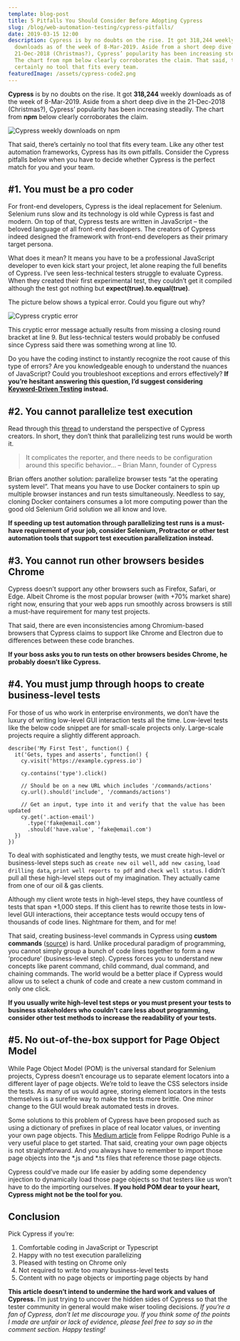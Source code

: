 ```yaml
---
template: blog-post
title: 5 Pitfalls You Should Consider Before Adopting Cypress
slug: /blog/web-automation-testing/cypress-pitfalls/
date: 2019-03-15 12:00
description: Cypress is by no doubts on the rise. It got 318,244 weekly
  downloads as of the week of 8-Mar-2019. Aside from a short deep dive in the
  21-Dec-2018 (Christmas?), Cypress’ popularity has been increasing steadily.
  The chart from npm below clearly corroborates the claim. That said, there’s
  certainly no tool that fits every team.
featuredImage: /assets/cypress-code2.png
---
```

**Cypress** is by no doubts on the rise. It got **318,244** weekly downloads as of the week of 8-Mar-2019. Aside from a short deep dive in the 21-Dec-2018 (Christmas?), Cypress’ popularity has been increasing steadily. The chart from **npm** below clearly corroborates the claim.

![Cypress weekly downloads on npm](/assets/cypress-npm.png "Cypress weekly downloads on npm")

That said, there’s certainly no tool that fits every team. Like any other test automation frameworks, Cypress has its own pitfalls. Consider the Cypress pitfalls below when you have to decide whether Cypress is the perfect match for you and your team.

## \#1. You must be a pro coder

For front-end developers, Cypress is the ideal replacement for Selenium. Selenium runs slow and its technology is old while Cypress is fast and modern. On top of that, Cypress tests are written in JavaScript – the beloved language of all front-end developers. The creators of Cypress indeed designed the framework with front-end developers as their primary target persona.

What does it mean? It means you have to be a professional JavaScript developer to even kick start your project, let alone reaping the full benefits of Cypress. I’ve seen less-technical testers struggle to evaluate Cypress. When they created their first experimental test, they couldn’t get it compiled although the test got nothing but **expect(true).to.equal(true)**.

The picture below shows a typical error. Could you figure out why?

![Cypress cryptic error](/assets/cypress-error.png "Cypress cryptic error")

This cryptic error message actually results from missing a closing round bracket at line 9. But less-technical testers would probably be confused since Cypress said there was something wrong at line 10.

Do you have the coding instinct to instantly recognize the root cause of this type of errors? Are you knowledgeable enough to understand the nuances of JavaScript? Could you troubleshoot exceptions and errors effectively? **If you’re hesitant answering this question, I’d suggest considering [Keyword-Driven Testing](https://en.wikipedia.org/wiki/Keyword-driven_testing) instead.**

## \#2. You cannot parallelize test execution

Read through this [thread](https://github.com/cypress-io/cypress/issues/64) to understand the perspective of Cypress creators. In short, they don’t think that parallelizing test runs would be worth it.

> It complicates the reporter, and there needs to be configuration around this specific behavior… – Brian Mann, founder of Cypress

Brian offers another solution: parallelize browser tests “at the operating system level”. That means you have to use Docker containers to spin up multiple browser instances and run tests simultaneously. Needless to say, cloning Docker containers consumes a lot more computing power than the good old Selenium Grid solution we all know and love.

**If speeding up test automation through parallelizing test runs is a must-have requirement of your job, consider Selenium, Protractor or other test automation tools that support test execution parallelization instead.**

## \#3. You cannot run other browsers besides Chrome

Cypress doesn’t support any other browsers such as Firefox, Safari, or Edge. Albeit Chrome is the most popular browser (with +70% market share) right now, ensuring that your web apps run smoothly across browsers is still a must-have requirement for many test projects.

That said, there are even inconsistencies among Chromium-based browsers that Cypress claims to support like Chrome and Electron due to differences between these code branches.

**If your boss asks you to run tests on other browsers besides Chrome, he probably doesn’t like Cypress.**

## \#4. You must jump through hoops to create business-level tests

For those of us who work in enterprise environments, we don’t have the luxury of writing low-level GUI interaction tests all the time. Low-level tests like the below code snippet are for small-scale projects only. Large-scale projects require a slightly different approach.

```
describe('My First Test', function() {
  it('Gets, types and asserts', function() {
    cy.visit('https://example.cypress.io')

    cy.contains('type').click()

    // Should be on a new URL which includes '/commands/actions'
    cy.url().should('include', '/commands/actions')

    // Get an input, type into it and verify that the value has been updated
    cy.get('.action-email')
      .type('fake@email.com')
      .should('have.value', 'fake@email.com')
  })
})
```

<!--StartFragment-->

To deal with sophisticated and lengthy tests, we must create high-level or business-level steps such as `create new oil well`, `add new casing`, `load drilling data`, `print well reports to pdf` and `check well status`. I didn’t pull all these high-level steps out of my imagination. They actually came from one of our oil & gas clients.

Although my client wrote tests in high-level steps, they have countless of tests that span +1,000 steps. If this client has to rewrite those tests in low-level GUI interactions, their acceptance tests would occupy tens of thousands of code lines. Nightmare for them, and for me!

That said, creating business-level commands in Cypress using **custom commands** ([source](https://docs.cypress.io/api/cypress-api/custom-commands.html)) is hard. Unlike procedural paradigm of programming, you cannot simply group a bunch of code lines together to form a new ‘procedure’ (business-level step). Cypress forces you to understand new concepts like parent command, child command, dual command, and chaining commands. The world would be a better place if Cypress would allow us to select a chunk of code and create a new custom command in only one click.

**If you usually write high-level test steps or you must present your tests to business stakeholders who couldn’t care less about programming, consider other test methods to increase the readability of your tests.**

## \#5. No out-of-the-box support for Page Object Model

While Page Object Model (POM) is the universal standard for Selenium projects, Cypress doesn’t encourage us to separate element locators into a different layer of page objects. We’re told to leave the CSS selectors inside the tests. As many of us would agree, storing element locators in the tests themselves is a surefire way to make the tests more brittle. One minor change to the GUI would break automated tests in droves.

Some solutions to this problem of Cypress have been proposed such as using a dictionary of prefixes in place of real locator values, or inventing your own page objects. This [Medium article](https://medium.com/reactbrasil/deep-diving-pageobject-pattern-and-using-it-with-cypress-e60b9d7d0d91) from Felippe Rodrigo Puhle is a very useful place to get started. That said, creating your own page objects is not straightforward. And you always have to remember to import those page objects into the \*.js and \*.ts files that reference those page objects.

Cypress could’ve made our life easier by adding some dependency injection to dynamically load those page objects so that testers like us won’t have to do the importing ourselves. **If you hold POM dear to your heart, Cypress might not be the tool for you.**

## Conclusion

Pick Cypress if you’re:

1. Comfortable coding in JavaScript or Typescript
2. Happy with no test execution parallelizing
3. Pleased with testing on Chrome only
4. Not required to write too many business-level tests
5. Content with no page objects or importing page objects by hand

**This article doesn’t intend to undermine the hard work and values of Cypress.** I’m just trying to uncover the hidden sides of Cypress so that the tester community in general would make wiser tooling decisions. *If you’re a fan of Cypress, don’t let me discourage you. If you think some of the points I made are unfair or lack of evidence, please feel free to say so in the comment section. Happy testing!*